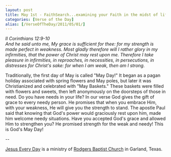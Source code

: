 ```yaml
---
layout: post
title: May 1st - FaithSearch...examining your Faith in the midst of life's
categories: [Verse of the Day]
alias: [/VerseOfTheDay/2011/05/01/]
---
```


_II Corinthians 12:9-10  
And he said unto me, My grace is sufficient for thee: for my
strength is made perfect in weakness. Most gladly therefore will I
rather glory in my infirmities, that the power of Christ may rest
upon me. Therefore I take pleasure in infirmities, in reproaches, in
necessities, in persecutions, in distresses for Christ's sake: for
when I am weak, then am I strong._

Traditionally, the first day of May is called "May Day!" It began
as a pagan holiday associated with spring flowers and May poles, but
later it was Christianized and celebrated with "May Baskets." These
baskets were filled with flowers and sweets, then left anonymously on
the doorsteps of those in need. Do you have needs in your life?
In our verse God gives the gift of grace to every needy person. He
promises that when you embrace Him, with your weakness, He will give
you the strength to stand. The apostle Paul said that knowing that
God's power would graciously rest upon him, made him welcome needy
situations. Have you accepted God's grace and allowed Him to
strengthen you? He promised strength for the weak and needy! This is
God's May Day!

 --

<a href=http://jesuseveryday.net>Jesus Every Day</a> is a ministry of <a href=http://rodgersbaptist.net>Rodgers Baptist Church</a> in Garland, Texas.
